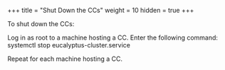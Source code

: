+++
title = "Shut Down the CCs"
weight = 10
hidden = true
+++

To shut down the CCs: 

Log in as root to a machine hosting a CC. Enter the following command: 
    systemctl stop eucalyptus-cluster.service

Repeat for each machine hosting a CC. 